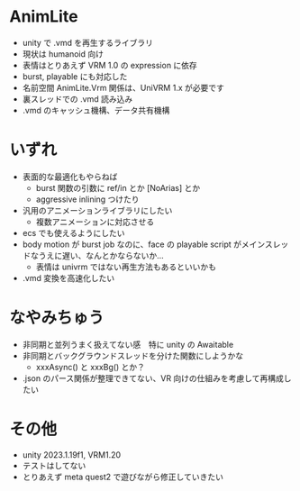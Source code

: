 # AnimLite
- unity で .vmd を再生するライブラリ
- 現状は humanoid 向け
- 表情はとりあえず VRM 1.0 の expression に依存
- burst, playable にも対応した
- 名前空間 AnimLite.Vrm 関係は、UniVRM 1.x が必要です
- 裏スレッドでの .vmd 読み込み
- .vmd のキャッシュ機構、データ共有機構

# いずれ
- 表面的な最適化もやらねば
  - burst 関数の引数に ref/in とか [NoArias] とか
  - aggressive inlining つけたり
- 汎用のアニメーションライブラリにしたい
  - 複数アニメーションに対応させる
- ecs でも使えるようにしたい
- body motion が burst job なのに、face の playable script がメインスレッドなうえに遅い、なんとかならないか…
  - 表情は univrm ではない再生方法もあるといいかも
- .vmd 変換を高速化したい

# なやみちゅう
- 非同期と並列うまく扱えてない感　特に unity の Awaitable
- 非同期とバックグラウンドスレッドを分けた関数にしようかな
  - xxxAsync() と xxxBg() とか？
- .json のパース関係が整理できてない、VR 向けの仕組みを考慮して再構成したい

# その他
- unity 2023.1.19f1, VRM1.20
- テストはしてない
- とりあえず meta quest2 で遊びながら修正していきたい

